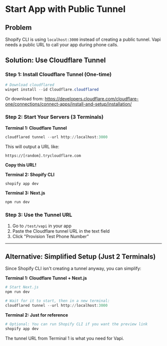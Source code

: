 # Start App with Public Tunnel

## Problem
Shopify CLI is using `localhost:3000` instead of creating a public tunnel.
Vapi needs a public URL to call your app during phone calls.

## Solution: Use Cloudflare Tunnel

### Step 1: Install Cloudflare Tunnel (One-time)

```powershell
# Download cloudflared
winget install --id Cloudflare.cloudflared
```

Or download from: https://developers.cloudflare.com/cloudflare-one/connections/connect-apps/install-and-setup/installation/

### Step 2: Start Your Servers (3 Terminals)

**Terminal 1: Cloudflare Tunnel**
```powershell
cloudflared tunnel --url http://localhost:3000
```

This will output a URL like:
```
https://[random].trycloudflare.com
```

**Copy this URL!**

**Terminal 2: Shopify CLI**
```powershell
shopify app dev
```

**Terminal 3: Next.js**
```powershell
npm run dev
```

### Step 3: Use the Tunnel URL

1. Go to `/test/vapi` in your app
2. Paste the Cloudflare tunnel URL in the text field
3. Click "Provision Test Phone Number"

---

## Alternative: Simplified Setup (Just 2 Terminals)

Since Shopify CLI isn't creating a tunnel anyway, you can simplify:

**Terminal 1: Cloudflare Tunnel + Next.js**
```powershell
# Start Next.js
npm run dev

# Wait for it to start, then in a new terminal:
cloudflared tunnel --url http://localhost:3000
```

**Terminal 2: Just for reference**
```powershell
# Optional: You can run Shopify CLI if you want the preview link
shopify app dev
```

The tunnel URL from Terminal 1 is what you need for Vapi.

